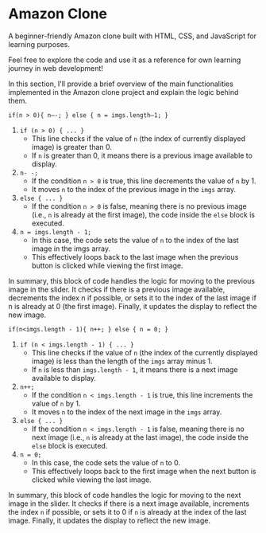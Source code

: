 # Amazon Clone

A beginner-friendly Amazon clone built with HTML, CSS, and JavaScript for learning purposes.

Feel free to explore the code and use it as a reference for own learning journey in web development!

In this section, I'll provide a brief overview of the main functionalities implemented in the Amazon clone project and explain the logic behind them.

`if(n > 0){
    n–-;
  } else {
    n = imgs.length–1;
  }`
  
1. `if (n > 0) { ... }`
   - This line checks if the value of `n` (the index of currently displayed image) is greater than 0.
   - If `n` is greater than 0, it means there is a previous image available to display.
2. `n- -;`
   - If the condition `n > 0`  is true, this line decrements the value of `n` by 1.
   - It moves `n` to the index of the previous image in the `imgs` array.
3. `else { ... }`
   - If the condition `n > 0` is false, meaning there is no previous image (i.e., `n` is already at the first image), the code inside the `else` block is executed.
4. `n = imgs.length - 1;`
   - In this case, the code sets the value of `n` to the index of the last image in the imgs array.
   - This effectively loops back to the last image when the previous button is clicked while viewing the first image. 
   
In summary, this block of code handles the logic for moving to the previous image in the slider. It checks if there is a previous image available, decrements the index n if possible, or sets it to the index of the last image if n is already at 0 (the first image). Finally, it updates the display to reflect the new image.




`if(n<imgs.length - 1){
    n++;
  } else {
    n = 0;
  }`

1. `if (n < imgs.length - 1) { ... }`
   - This line checks if the value of `n` (the index of the currently displayed image) is less than the length of the `imgs` array minus 1.
   - If `n` is less than `imgs.length - 1`, it means there is a next image available to display.
2. `n++;`
   - If the condition `n < imgs.length - 1` is true, this line increments the value of `n` by 1.
   - It moves `n` to the index of the next image in the `imgs` array.
3. `else { ... }`
   - If the condition `n < imgs.length - 1` is false, meaning there is no next image (i.e., `n` is already at the last image), the code inside the `else` block is executed.
4. `n = 0;`
   - In this case, the code sets the value of `n` to 0.
   - This effectively loops back to the first image when the next button is clicked while viewing the last image.

In summary, this block of code handles the logic for moving to the next image in the slider. It checks if there is a next image available, increments the index `n` if possible, or sets it to 0 if `n` is already at the index of the last image. Finally, it updates the display to reflect the new image.








 
